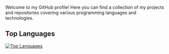 Welcome to my GitHub profile! Here you can find a collection of my projects and repositories covering various programming languages and technologies.

## Top Languages

[![Top Languages](https://github-readme-stats.vercel.app/api/top-langs/?username=camerongineer&layout=compact)](https://github.com/anuraghazra/github-readme-stats)


